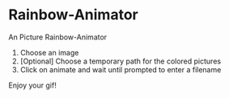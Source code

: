 # Rainbow-Animator
An Picture Rainbow-Animator

1. Choose an image
2. [Optional] Choose a temporary path for the colored pictures
3. Click on animate and wait until prompted to enter a filename

Enjoy your gif!
